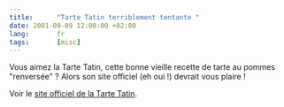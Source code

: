 ```yaml
---
title:      "Tarte Tatin terriblement tentante "
date: 2001-09-09 12:00:00 +02:00
lang:       fr
tags:       [misc]
---
```


Vous aimez la Tarte Tatin, cette bonne vieille recette de tarte au pommes "renversée" ? Alors son site officiel (eh oui !) devrait vous plaire !

Voir le [site officiel de la Tarte Tatin](http://www.tarte-tatin.com/).
